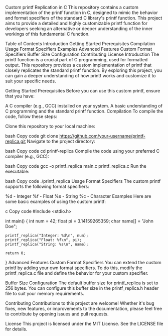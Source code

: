 Custom printf Replication in C
This repository contains a custom implementation of the printf function in C, designed to mimic the behavior and format specifiers of the standard C library's printf function. This project aims to provide a detailed and highly customizable printf function for developers seeking an alternative or deeper understanding of the inner workings of this fundamental C function.

Table of Contents
Introduction
Getting Started
Prerequisites
Compilation
Usage
Format Specifiers
Examples
Advanced Features
Custom Format Specifiers
Buffer Size Configuration
Contributing
License
Introduction
The printf function is a crucial part of C programming, used for formatted output. This repository provides a custom implementation of printf that closely replicates the standard printf function. By exploring this project, you can gain a deeper understanding of how printf works and customize it to suit your specific needs.

Getting Started
Prerequisites
Before you can use this custom printf, ensure that you have:

A C compiler (e.g., GCC) installed on your system.
A basic understanding of C programming and the standard printf function.
Compilation
To compile the code, follow these steps:

Clone this repository to your local machine:

bash
Copy code
git clone https://github.com/your-username/printf-replica.git
Navigate to the project directory:

bash
Copy code
cd printf-replica
Compile the code using your preferred C compiler (e.g., GCC):

bash
Copy code
gcc -o printf_replica main.c printf_replica.c
Run the executable:

bash
Copy code
./printf_replica
Usage
Format Specifiers
The custom printf supports the following format specifiers:

%d - Integer
%f - Float
%s - String
%c - Character
Examples
Here are some basic examples of using the custom printf:

c
Copy code
#include <stdio.h>

int main() {
    int num = 42;
    float pi = 3.14159265359;
    char name[] = "John Doe";

    printf_replica("Integer: %d\n", num);
    printf_replica("Float: %f\n", pi);
    printf_replica("String: %s\n", name);

    return 0;
}
Advanced Features
Custom Format Specifiers
You can extend the custom printf by adding your own format specifiers. To do this, modify the printf_replica.c file and define the behavior for your custom specifier.

Buffer Size Configuration
The default buffer size for printf_replica is set to 256 bytes. You can configure this buffer size in the printf_replica.h header file to suit your memory requirements.

Contributing
Contributions to this project are welcome! Whether it's bug fixes, new features, or improvements to the documentation, please feel free to contribute by opening issues and pull requests.

License
This project is licensed under the MIT License. See the LICENSE file for details.


